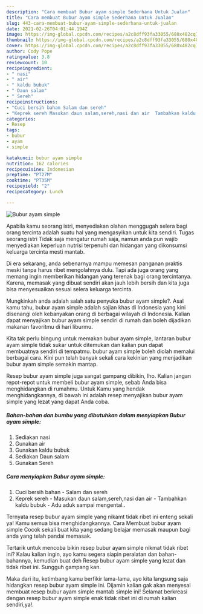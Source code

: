 ```yaml
---
description: "Cara membuat Bubur ayam simple Sederhana Untuk Jualan"
title: "Cara membuat Bubur ayam simple Sederhana Untuk Jualan"
slug: 443-cara-membuat-bubur-ayam-simple-sederhana-untuk-jualan
date: 2021-02-26T04:01:44.194Z
image: https://img-global.cpcdn.com/recipes/a2c8dff93fa33055/680x482cq70/bubur-ayam-simple-foto-resep-utama.jpg
thumbnail: https://img-global.cpcdn.com/recipes/a2c8dff93fa33055/680x482cq70/bubur-ayam-simple-foto-resep-utama.jpg
cover: https://img-global.cpcdn.com/recipes/a2c8dff93fa33055/680x482cq70/bubur-ayam-simple-foto-resep-utama.jpg
author: Cody Pope
ratingvalue: 3.8
reviewcount: 10
recipeingredient:
- " nasi"
- " air"
- " kaldu bubuk"
- " Daun salam"
- " Sereh"
recipeinstructions:
- "Cuci bersih bahan Salam dan sereh"
- "Keprek sereh Masukan daun salam,sereh,nasi dan air  Tambahkan kaldu bubuk Adu aduk sampai mengental.."
categories:
- Resep
tags:
- bubur
- ayam
- simple

katakunci: bubur ayam simple 
nutrition: 162 calories
recipecuisine: Indonesian
preptime: "PT27M"
cooktime: "PT35M"
recipeyield: "2"
recipecategory: Lunch

---
```



![Bubur ayam simple](https://img-global.cpcdn.com/recipes/a2c8dff93fa33055/680x482cq70/bubur-ayam-simple-foto-resep-utama.jpg)

Apabila kamu seorang istri, menyediakan olahan menggugah selera bagi orang tercinta adalah suatu hal yang mengasyikan untuk kita sendiri. Tugas seorang istri Tidak saja mengatur rumah saja, namun anda pun wajib menyediakan keperluan nutrisi terpenuhi dan hidangan yang dikonsumsi keluarga tercinta mesti mantab.

Di era  sekarang, anda sebenarnya mampu memesan panganan praktis meski tanpa harus ribet mengolahnya dulu. Tapi ada juga orang yang memang ingin memberikan hidangan yang terenak bagi orang tercintanya. Karena, memasak yang dibuat sendiri akan jauh lebih bersih dan kita juga bisa menyesuaikan sesuai selera keluarga tercinta. 



Mungkinkah anda adalah salah satu penyuka bubur ayam simple?. Asal kamu tahu, bubur ayam simple adalah sajian khas di Indonesia yang kini disenangi oleh kebanyakan orang di berbagai wilayah di Indonesia. Kalian dapat menyajikan bubur ayam simple sendiri di rumah dan boleh dijadikan makanan favoritmu di hari liburmu.

Kita tak perlu bingung untuk memakan bubur ayam simple, lantaran bubur ayam simple tidak sukar untuk ditemukan dan kalian pun dapat membuatnya sendiri di tempatmu. bubur ayam simple boleh diolah memalui berbagai cara. Kini pun telah banyak sekali cara kekinian yang menjadikan bubur ayam simple semakin mantap.

Resep bubur ayam simple juga sangat gampang dibikin, lho. Kalian jangan repot-repot untuk membeli bubur ayam simple, sebab Anda bisa menghidangkan di rumahmu. Untuk Kamu yang hendak menghidangkannya, di bawah ini adalah resep menyajikan bubur ayam simple yang lezat yang dapat Anda coba.

<!--inarticleads1-->

##### Bahan-bahan dan bumbu yang dibutuhkan dalam menyiapkan Bubur ayam simple:

1. Sediakan  nasi
1. Gunakan  air
1. Gunakan  kaldu bubuk
1. Sediakan  Daun salam
1. Gunakan  Sereh




<!--inarticleads2-->

##### Cara menyiapkan Bubur ayam simple:

1. Cuci bersih bahan - Salam dan sereh
1. Keprek sereh - Masukan daun salam,sereh,nasi dan air  - Tambahkan kaldu bubuk - Adu aduk sampai mengental..




Ternyata resep bubur ayam simple yang nikamt tidak ribet ini enteng sekali ya! Kamu semua bisa menghidangkannya. Cara Membuat bubur ayam simple Cocok sekali buat kita yang sedang belajar memasak maupun bagi anda yang telah pandai memasak.

Tertarik untuk mencoba bikin resep bubur ayam simple nikmat tidak ribet ini? Kalau kalian ingin, ayo kamu segera siapin peralatan dan bahan-bahannya, kemudian buat deh Resep bubur ayam simple yang lezat dan tidak ribet ini. Sungguh gampang kan. 

Maka dari itu, ketimbang kamu berfikir lama-lama, ayo kita langsung saja hidangkan resep bubur ayam simple ini. Dijamin kalian gak akan menyesal membuat resep bubur ayam simple mantab simple ini! Selamat berkreasi dengan resep bubur ayam simple enak tidak ribet ini di rumah kalian sendiri,ya!.

